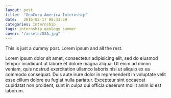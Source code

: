 ```yaml
---
layout: post
title:  "GeoCorp America Internship"
date:   2016-02-17 08:43:59
categories: Internship
tags: internship geology summer
cover: "/assets/GSA.jpg"
---
```


This is just a dummy post. Lorem ipsum and all the rest.

Lorem ipsum dolor sit amet, consectetur adipisicing elit, sed do eiusmod
tempor incididunt ut labore et dolore magna aliqua. Ut enim ad minim veniam,
quis nostrud exercitation ullamco laboris nisi ut aliquip ex ea commodo
consequat. Duis aute irure dolor in reprehenderit in voluptate velit esse
cillum dolore eu fugiat nulla pariatur. Excepteur sint occaecat cupidatat non
proident, sunt in culpa qui officia deserunt mollit anim id est laborum.





[GSA]:http://rock.geosociety.org/g_corps/index.htm

